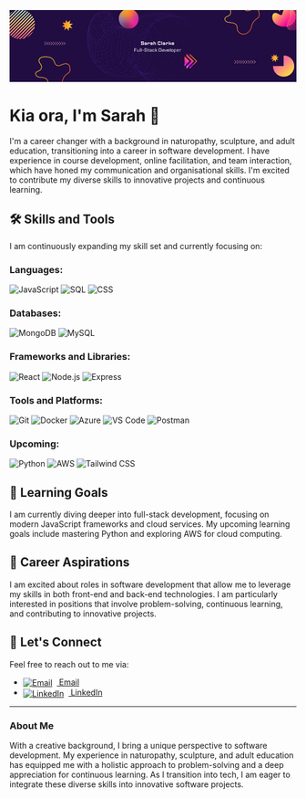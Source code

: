 ![Banner](./assets/banner1.png)
# Kia ora, I'm Sarah 👋

I'm a career changer with a background in naturopathy, sculpture, and adult education, transitioning into a career in software development. I have experience in course development, online facilitation, and team interaction, which have honed my communication and organisational skills. I'm excited to contribute my diverse skills to innovative projects and continuous learning.

## 🛠️ Skills and Tools

I am continuously expanding my skill set and currently focusing on:

### **Languages:**
<p align="left">
  <img src="https://img.icons8.com/color/48/000000/javascript.png" alt="JavaScript"/>
  <img src="https://img.icons8.com/ios/50/e1c542/sql.png" alt="SQL"/>
  <img src="https://img.icons8.com/color/48/000000/css3.png" alt="CSS" />
</p>

### **Databases:**
<p align="left">
  <img src="https://img.icons8.com/color/48/000000/mongodb.png" alt="MongoDB"/>
  <img src="https://img.icons8.com/ios/50/e1c542/mysql-logo.png" alt="MySQL"/>
</p>

### **Frameworks and Libraries:**
<p align="left">
  <img src="https://img.icons8.com/color/48/000000/react-native.png" alt="React"/>
  <img src="https://img.icons8.com/color/48/000000/nodejs.png" alt="Node.js"/>
  <img src="https://img.icons8.com/ios/50/FFFFFF/express-js.png" alt="Express"/>
</p>

### **Tools and Platforms:**
<p align="left">
  <img src="https://img.icons8.com/color/48/000000/git.png" alt="Git"/>
  <img src="https://img.icons8.com/color/48/000000/docker.png" alt="Docker"/>
  <img src="https://img.icons8.com/color/48/000000/azure-1.png" alt="Azure"/>
  <img src="https://img.icons8.com/color/48/000000/visual-studio-code-2019.png" alt="VS Code"/>
  <img src="https://img.icons8.com/dusk/48/000000/postman-api.png" alt="Postman"/>
</p>

### **Upcoming:**
<p align="left">
  <img src="https://img.icons8.com/color/48/000000/python.png" alt="Python"/>
  <img src="https://img.icons8.com/color/48/000000/amazon-web-services.png" alt="AWS"/>
  <img src="https://img.icons8.com/color/48/000000/tailwindcss.png" alt="Tailwind CSS" />
</p>

## 🌱 Learning Goals

I am currently diving deeper into full-stack development, focusing on modern JavaScript frameworks and cloud services. My upcoming learning goals include mastering Python and exploring AWS for cloud computing.

## 🎯 Career Aspirations

I am excited about roles in software development that allow me to leverage my skills in both front-end and back-end technologies. I am particularly interested in positions that involve problem-solving, continuous learning, and contributing to innovative projects.

## 💬 Let's Connect

Feel free to reach out to me via:
- <a href="mailto:sarahclarke.dev@gmail.com">
  <img src="https://img.icons8.com/material-outlined/24/f5f5dc/email.png" alt="Email" style="vertical-align:middle; margin-right:8px;">
  Email
  </a>
- <a href="https://www.linkedin.com/in/sarah-clarke-40aa8030b">
  <img src="https://img.icons8.com/material-outlined/24/f5f5dc/linkedin.png" alt="LinkedIn" style="vertical-align:middle; margin-right:8px;">
  LinkedIn
  </a>

---

### About Me

With a creative background, I bring a unique perspective to software development. My experience in naturopathy, sculpture, and adult education has equipped me with a holistic approach to problem-solving and a deep appreciation for continuous learning. As I transition into tech, I am eager to integrate these diverse skills into innovative software projects.









